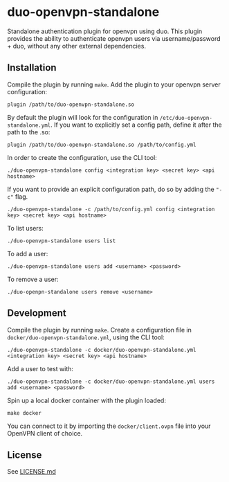 # duo-openvpn-standalone
Standalone authentication plugin for openvpn using duo.
This plugin provides the ability to authenticate openvpn users via username/password + duo, without any other external dependencies.

## Installation
Compile the plugin by running `make`.
Add the plugin to your openvpn server configuration:
```
plugin /path/to/duo-openvpn-standalone.so
```
By default the plugin will look for the configuration in `/etc/duo-openvpn-standalone.yml`.
If you want to explicitly set a config path, define it after the path to the .so:
```
plugin /path/to/duo-openvpn-standalone.so /path/to/config.yml
```

In order to create the configuration, use the CLI tool:
```
./duo-openvpn-standalone config <integration key> <secret key> <api hostname>
```

If you want to provide an explicit configuration path, do so by adding the `"-c"` flag.
```
./duo-openvpn-standalone -c /path/to/config.yml config <integration key> <secret key> <api hostname>
```

To list users:
```
./duo-openvpn-standalone users list
```

To add a user:
```
./duo-openvpn-standalone users add <username> <password>
```

To remove a user:
```
./duo-openpn-standalone users remove <username>
```

## Development
Compile the plugin by running `make`.
Create a configuration file in `docker/duo-openvpn-standalone.yml`, using the CLI tool:
```
./duo-openvpn-standalone -c docker/duo-openvpn-standalone.yml <integration key> <secret key> <api hostname>
```
Add a user to test with:
```
./duo-openvpn-standalone -c docker/duo-openvpn-standalone.yml users add <username> <password>
```
Spin up a local docker container with the plugin loaded:
```
make docker
```
You can connect to it by importing the `docker/client.ovpn` file into your OpenVPN client of choice.

## License
See [LICENSE.md](LICENSE.md)
